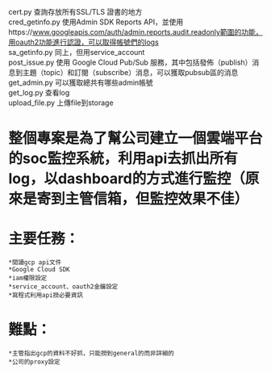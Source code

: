 cert.py 查詢存放所有SSL/TLS 證書的地方  
cred_getinfo.py 使用Admin SDK Reports API，並使用https://www.googleapis.com/auth/admin.reports.audit.readonly範圍的功能，用oauth2功能進行認證，可以取得帳號們的logs  
sa_getinfo.py 同上，但用service_account  
post_issue.py 使用 Google Cloud Pub/Sub 服務，其中包括發佈（publish）消息到主題（topic）和訂閱（subscribe）消息，可以獲取pubsub區的消息  
get_admin.py 可以獲取總共有哪些admin帳號                                      
get_log.py 查看log                                    
upload_file.py 上傳file到storage  
# 整個專案是為了幫公司建立一個雲端平台的soc監控系統，利用api去抓出所有log，以dashboard的方式進行監控（原來是寄到主管信箱，但監控效果不佳）  
# 主要任務：  
    *閱讀gcp api文件  
    *Google Cloud SDK  
    *iam權限設定  
    *service_account、oauth2金鑰設定  
    *寫程式利用api撈必要資訊  
# 難點：  
    *主管指出gcp的資料不好抓，只能撈到general的而非詳細的  
    *公司的proxy設定  
